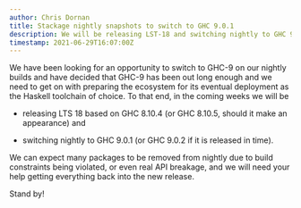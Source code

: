 ```yaml
---
author: Chris Dornan
title: Stackage nightly snapshots to switch to GHC 9.0.1
description: We will be releasing LST-18 and switching nightly to GHC 9
timestamp: 2021-06-29T16:07:00Z
---
```


We have been looking for an opportunity to switch to GHC-9 on our nightly builds and have decided
that GHC-9 has been out long enough and we need to get on with preparing the ecosystem for its
eventual deployment as the Haskell toolchain of choice. To that end, in the coming weeks we will be

  * releasing LTS 18 based on GHC 8.10.4 (or GHC 8.10.5, should it make
    an appearance) and

  * switching nightly to GHC 9.0.1 (or GHC 9.0.2 if it is released in time).

We can expect many packages to be removed from nightly due to build constraints being violated, or
even real API breakage, and we will need your help getting everything back into the new release.

Stand by!
